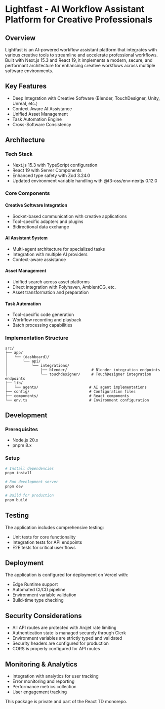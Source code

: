 # Lightfast - AI Workflow Assistant Platform for Creative Professionals

## Overview

Lightfast is an AI-powered workflow assistant platform that integrates with various creative tools to streamline and accelerate professional workflows. Built with Next.js 15.3 and React 19, it implements a modern, secure, and performant architecture for enhancing creative workflows across multiple software environments.

## Key Features

- Deep Integration with Creative Software (Blender, TouchDesigner, Unity, Unreal, etc.)
- Context-Aware AI Assistance
- Unified Asset Management
- Task Automation Engine
- Cross-Software Consistency

## Architecture

### Tech Stack

- Next.js 15.3 with TypeScript configuration
- React 19 with Server Components
- Enhanced type safety with Zod 3.24.0
- Updated environment variable handling with @t3-oss/env-nextjs 0.12.0

### Core Components

#### Creative Software Integration

- Socket-based communication with creative applications
- Tool-specific adapters and plugins
- Bidirectional data exchange

#### AI Assistant System

- Multi-agent architecture for specialized tasks
- Integration with multiple AI providers
- Context-aware assistance

#### Asset Management

- Unified search across asset platforms
- Direct integration with Polyhaven, AmbientCG, etc.
- Asset transformation and preparation

#### Task Automation

- Tool-specific code generation
- Workflow recording and playback
- Batch processing capabilities

### Implementation Structure

```
src/
├── app/
│   └── (dashboard)/
│       └── api/
│           └── integrations/
│               ├── blender/           # Blender integration endpoints
│               └── touchdesigner/     # TouchDesigner integration endpoints
├── lib/
│   └── agents/                       # AI agent implementations
├── config/                           # Configuration files
├── components/                       # React components
└── env.ts                            # Environment configuration
```

## Development

### Prerequisites

- Node.js 20.x
- pnpm 8.x

### Setup

```bash
# Install dependencies
pnpm install

# Run development server
pnpm dev

# Build for production
pnpm build
```

## Testing

The application includes comprehensive testing:

- Unit tests for core functionality
- Integration tests for API endpoints
- E2E tests for critical user flows

## Deployment

The application is configured for deployment on Vercel with:

- Edge Runtime support
- Automated CI/CD pipeline
- Environment variable validation
- Build-time type checking

## Security Considerations

- All API routes are protected with Arcjet rate limiting
- Authentication state is managed securely through Clerk
- Environment variables are strictly typed and validated
- Security headers are configured for production
- CORS is properly configured for API routes

## Monitoring & Analytics

- Integration with analytics for user tracking
- Error monitoring and reporting
- Performance metrics collection
- User engagement tracking

This package is private and part of the React TD monorepo.
